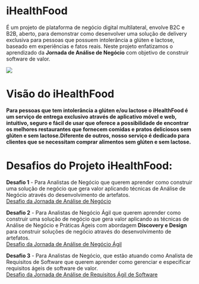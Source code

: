 # iHealthFood
É um projeto de plataforma de negócio digital multilateral, envolve B2C e B2B, aberto, para demonstrar como desenvolver uma solução de delivery exclusiva para pessoas que possuem intolerância a glúten e lactose, baseado em experiências e fatos reais. Neste projeto enfatizamos o aprendizado da **Jornada de Análise de Negócio** com objetivo de construir software de valor.

![](http://www.etecnologia.com.br/images/fars/banner-ihealthfood.png)

# Visão do iHealthFood
**Para pessoas que tem intolerância a glúten e/ou lactose o iHealthFood é um serviço de entrega exclusivo através de aplicativo móvel e web, intuitivo, seguro e fácil de usar que oferece a possibilidade de encontrar os melhores restaurantes que fornecem comidas e pratos deliciosos sem glúten e sem lactose.Diferente de outros, nosso serviço é dedicado para clientes que se necessitam comprar alimentos sem glúten e sem lactose.**

# Desafios do Projeto iHealthFood:

**Desafio 1** - Para Analistas de Negócio que querem aprender como construir uma solução de negócio que gera valor aplicando técnicas de Análise de Negócio através do desenvolvimento de artefatos. <BR>
[Desafio da Jornada de Análise de Negócio](https://github.com/Rildosan/iHealthFood-AN) 

**Desafio 2** - Para Analistas de Negócio Ágil que querem aprender como construir uma solução de negócio que gera valor aplicando as técnicas de Análise de Negócio e Práticas Ágeis com  abordagem **Discovery e Design** para construir soluções de negócio através 
do desenvolvimento de artefatos. <BR>
[Desafio da Jornada de Análise de Negócio Ágil](https://github.com/Rildosan/iHealthFood-AA)

**Desafio 3** - Para Analistas de Negócio, que estão atuando como Analista de Requisitos de Software que querem aprender como gerenciar e especificar requisitos ágeis de software de valor.<BR>
[Desafio da Jornada de Análise de Requisitos Ágil de Software](https://github.com/Rildosan/iHeathFood-AR)


